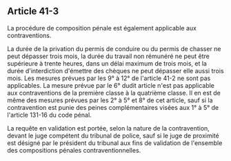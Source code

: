 Article 41-3
----
La procédure de composition pénale est également applicable aux contraventions.

La durée de la privation du permis de conduire ou du permis de chasser ne peut
dépasser trois mois, la durée du travail non rémunéré ne peut être supérieure à
trente heures, dans un délai maximum de trois mois, et la durée d'interdiction
d'émettre des chèques ne peut dépasser elle aussi trois mois. Les mesures
prévues par les 9° à 12° de l'article 41-2 ne sont pas applicables. La mesure
prévue par le 6° dudit article n'est pas applicable aux contraventions de la
première classe à la quatrième classe. Il en est de même des mesures prévues par
les 2° à 5° et 8° de cet article, sauf si la contravention est punie des peines
complémentaires visées aux 1° à 5° de l'article 131-16 du code pénal.

La requête en validation est portée, selon la nature de la contravention, devant
le juge compétent du tribunal de police, sauf si le juge de proximité est
désigné par le président du tribunal aux fins de validation de l'ensemble des
compositions pénales contraventionnelles.
